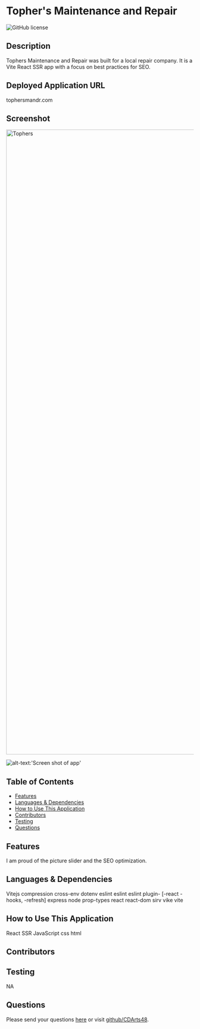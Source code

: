 # Topher's Maintenance and Repair

![GitHub license](https://img.shields.io/badge/license-APACHE2.0-blue.svg)

## Description
Tophers Maintenance and Repair was built for a local repair company. It is a Vite React SSR app with a focus on best practices for SEO.

## Deployed Application URL
tophersmandr.com

## Screenshot
<img width="1680" alt="Tophers" src="https://github.com/user-attachments/assets/9b16552a-8b86-46c4-a505-fcbb6512d2b0" />

![alt-text:'Screen shot of app']()

## Table of Contents
* [Features](#features)
* [Languages & Dependencies](#languages--dependencies)
* [How to Use This Application](#how-to-use-this-application)
* [Contributors](#contributors)
* [Testing](#testing)
* [Questions](#questions)

## Features
  I am proud of the picture slider and the SEO optimization. 
  
## Languages & Dependencies
  Vitejs compression cross-env dotenv eslint eslint eslint plugin- [-react -hooks, -refresh] express node prop-types react react-dom sirv vike vite
  
## How to Use This Application
   React SSR JavaScript css html 

  ## Contributors
  
  
## Testing
  NA

## Questions
  Please send your questions [here](mailto:cdartswebdev@gmail.com?subject=[GitHub]%20Dev%20Connect) or visit [github/CDArts48](https://github.com/CDArts48).
